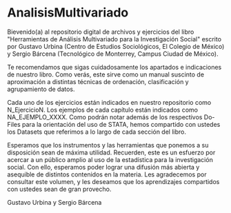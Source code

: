 # AnalisisMultivariado

Bievenido(a) al repositorio digital de archivos y ejercicios del libro "Herramientas de Análisis Multivariado para la Investigación Social" escrito por Gustavo Urbina (Centro de Estudios Sociológicos, El Colegio de México) y Sergio Bárcena (Tecnológico de Monterrey, Campus Ciudad de México). 

Te recomendamos que sigas cuidadosamente los apartados e indicaciones de nuestro libro. Como verás, este sirve como un manual suscinto de aproximación a distintas técnicas de ordenación, clasificación y agrupamiento de datos. 

Cada uno de los ejercicios están indicados en nuestro repositorio como N_EjercicioN. Los ejemplos de cada capítulo están indicados como NA_EJEMPLO_XXXX. Como podrán notar además de los respectivos Do-Files para la orientación del uso de STATA, hemos compartido con ustedes los Datasets que referimos a lo largo de cada sección del libro. 

Esperamos que los instrumentos y las herramientas que ponemos a su disposición sean de máxima utilidad. Recuerden, este es un esfuerzo por acercar a un público amplio al uso de la estadística para la investigación social. Con ello, esperamos poder lograr una difusión más abierta y asequible de distintos contenidos en la materia. Les agradecemos por consultar este volumen, y les deseamos que los aprendizajes compartidos con ustedes sean de gran provecho. 

Gustavo Urbina y Sergio Bárcena
